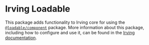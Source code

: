 # Irving Loadable
This package adds functionality to Irving core for using the [`@loadable/component`](https://loadable-components.com/) package. More information about this package, including how to configure and use it, can be found in the [Irving documentation](http://storybook.irvingjs.com/?path=/docs/packages-loadable--page).
